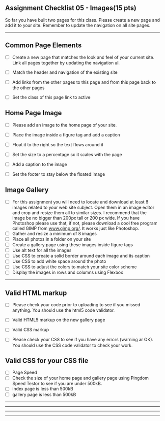 Assignment Checklist 05 - Images(15 pts)
---

So far you have built two pages for this class. Please create a new page and add it to your site. Remember to update the navigation on all site pages.

---
Common Page Elements
---
- [ ] Create a new page that matches the look and feel of your current site. Link all pages together by updating the navigation ul.
- [ ] Match the header and navigation of the existing site
- [ ] Add links from the other pages to this page and from this page back to the other pages
- [ ] Set the class of this page link to active


Home Page Image
---
- [ ] Please add an image to the home page of your site.
- [ ] Place the image inside a figure tag and add a caption
- [ ] Float it to the right so the text flows around it
- [ ] Set the size to a percentage so it scales with the page
- [ ] Add a caption to the image
- [ ] Set the footer to stay below the floated image


Image Gallery
---
- [ ] For this assignment you will need to locate and download at least 8 images related to your web site subject. Open them in an image editor and crop and resize them all to similar sizes. I recommend that the image be no bigger than 200px tall or 200 px wide. If you have Photoshop please use that, if not, please download a cool free program called GIMP from www.gimp.org/. It works just like Photoshop.
- [ ] Gather and resize a minimum of 8 images
- [ ] Place all photos in a folder on your site
- [ ] Create a gallery page using these images inside figure tags
- [ ] Use alt text for all the images
- [ ] Use CSS to create a solid border around each image and its caption
- [ ] Use CSS to add white space around the photo
- [ ] Use CSS to adjust the colors to match your site color scheme
- [ ] Display the images in rows and columns using Flexbox

---
Valid HTML markup
---
- [ ] Please check your code prior to uploading to see if you missed anything. You should use the html5 code validator.
- [ ] Valid HTML5 markup on the new gallery page
- [ ] Valid CSS markup
- [ ] Please check your CSS to see if you have any errors (warning ar OK). You should use the CSS code validator to check your work.


Valid CSS for your CSS file
---
- [ ] Page Speed
- [ ] Check the size of your home page and gallery page using Pingdom Speed Testor to see if you are under 500kB.
- [ ] index page is less than 500kB
- [ ] gallery page is less than 500kB

---

---

---

---